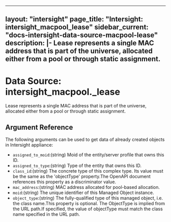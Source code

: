 
---
layout: "intersight"
page_title: "Intersight: intersight_macpool_lease"
sidebar_current: "docs-intersight-data-source-macpool-lease"
description: |-
Lease represents a single MAC address that is part of the universe, allocated either from a pool or through static assignment.
---

# Data Source: intersight_macpool._lease
Lease represents a single MAC address that is part of the universe, allocated either from a pool or through static assignment.
## Argument Reference
The following arguments can be used to get data of already created objects in Intersight appliance:
* `assigned_to_moid`:(string) Moid of the entity/server profile that owns this ID. 
* `assigned_to_type`:(string) Type of the entity that owns this ID. 
* `class_id`:(string) The concrete type of this complex type. Its value must be the same as the 'objectType' property.The OpenAPI document references this property as a discriminator value. 
* `mac_address`:(string) MAC address allocated for pool-based allocation. 
* `moid`:(string) The unique identifier of this Managed Object instance. 
* `object_type`:(string) The fully-qualified type of this managed object, i.e. the class name.This property is optional. The ObjectType is implied from the URL path.If specified, the value of objectType must match the class name specified in the URL path. 
